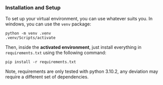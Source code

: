 ### Installation and Setup

To set up your virtual environment, you can use whatever suits you. In windows, you can use the `venv` package:
```
python -m venv .venv
.venv/Scripts/activate
```

Then, inside the **activated environment**, just install everything in `requirements.txt` using the following command:
```
pip install -r requirements.txt
```

Note, requirements are only tested with python 3.10.2, any deviation may require a different set of dependencies.
